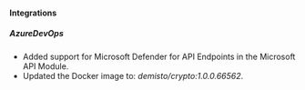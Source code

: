 
#### Integrations

##### AzureDevOps

- Added support for Microsoft Defender for API Endpoints in the Microsoft API Module.
- Updated the Docker image to: *demisto/crypto:1.0.0.66562*.
